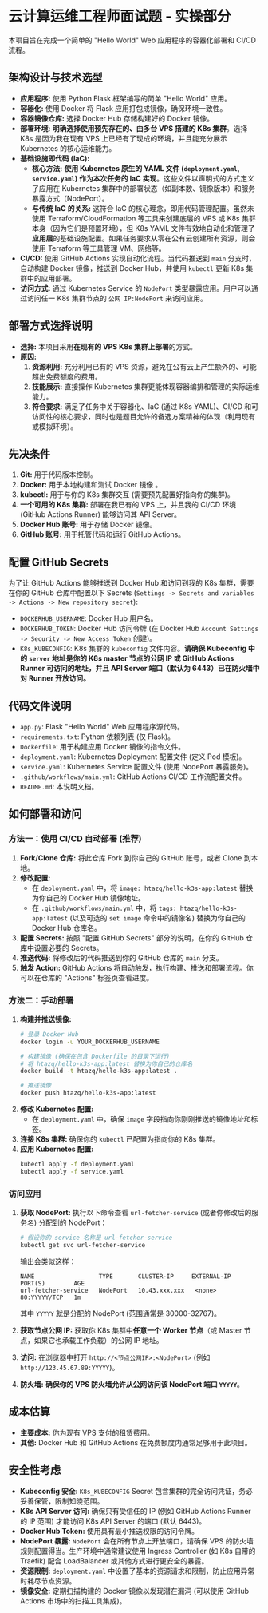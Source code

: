 # 云计算运维工程师面试题 - 实操部分

本项目旨在完成一个简单的 "Hello World" Web 应用程序的容器化部署和 CI/CD 流程。

## 架构设计与技术选型

* **应用程序:** 使用 Python Flask 框架编写的简单 "Hello World" 应用。
* **容器化:** 使用 Docker 将 Flask 应用打包成镜像，确保环境一致性。
* **容器镜像仓库:** 选择 Docker Hub 存储构建好的 Docker 镜像。
* **部署环境:** **明确选择使用预先存在的、由多台 VPS 搭建的 K8s 集群**。选择 K8s 是因为我在现有 VPS 上已经有了现成的环境，并且能充分展示 Kubernetes 的核心运维能力。
* **基础设施即代码 (IaC):**
    * **核心方法:** **使用 Kubernetes 原生的 YAML 文件 (`deployment.yaml`, `service.yaml`) 作为本次任务的 IaC 实现**。这些文件以声明式的方式定义了应用在 Kubernetes 集群中的部署状态（如副本数、镜像版本）和服务暴露方式（NodePort）。
    * **与传统 IaC 的关系:** 这符合 IaC 的核心理念，即用代码管理配置。虽然未使用 Terraform/CloudFormation 等工具来创建底层的 VPS 或 K8s 集群本身（因为它们是预置环境），但 K8s YAML 文件有效地自动化和管理了**应用层**的基础设施配置。如果任务要求从零在公有云创建所有资源，则会使用 Terraform 等工具管理 VM、网络等。
* **CI/CD:** 使用 GitHub Actions 实现自动化流程。当代码推送到 `main` 分支时，自动构建 Docker 镜像，推送到 Docker Hub，并使用 `kubectl` 更新 K8s 集群中的应用部署。
* **访问方式:** 通过 Kubernetes Service 的 `NodePort` 类型暴露应用。用户可以通过访问任一 K8s 集群节点的 `公网 IP:NodePort` 来访问应用。

## 部署方式选择说明

* **选择:** 本项目采用**在现有的 VPS K8s 集群上部署**的方式。
* **原因:**
    1.  **资源利用:** 充分利用已有的 VPS 资源，避免在公有云上产生额外的、可能超出免费额度的费用。
    2.  **技能展示:** 直接操作 Kubernetes 集群更能体现容器编排和管理的实际运维能力。
    3.  **符合要求:** 满足了任务中关于容器化、IaC (通过 K8s YAML)、CI/CD 和可访问性的核心要求，同时也是题目允许的备选方案精神的体现（利用现有或模拟环境）。

## 先决条件

1.  **Git:** 用于代码版本控制。
2.  **Docker:** 用于本地构建和测试 Docker 镜像 。
3.  **kubectl:** 用于与你的 K8s 集群交互 (需要预先配置好指向你的集群)。
4.  **一个可用的 K8s 集群:** 部署在我已有的 VPS 上，并且我的 CI/CD 环境 (GitHub Actions Runner) 能够访问其 API Server。
5.  **Docker Hub 账号:** 用于存储 Docker 镜像。
6.  **GitHub 账号:** 用于托管代码和运行 GitHub Actions。

## 配置 GitHub Secrets

为了让 GitHub Actions 能够推送到 Docker Hub 和访问到我的 K8s 集群，需要在你的 GitHub 仓库中配置以下 Secrets (`Settings -> Secrets and variables -> Actions -> New repository secret`):

* `DOCKERHUB_USERNAME`:  Docker Hub 用户名。
* `DOCKERHUB_TOKEN`: Docker Hub 访问令牌 (在 Docker Hub `Account Settings -> Security -> New Access Token` 创建)。
* `K8s_KUBECONFIG`:  K8s 集群的 `kubeconfig` 文件内容。**请确保 Kubeconfig 中的 `server` 地址是你的 K8s master 节点的公网 IP 或 GitHub Actions Runner 可访问的地址，并且 API Server 端口（默认为 6443）已在防火墙中对 Runner 开放访问。**

## 代码文件说明

* `app.py`: Flask "Hello World" Web 应用程序源代码。
* `requirements.txt`: Python 依赖列表 (仅 Flask)。
* `Dockerfile`: 用于构建应用 Docker 镜像的指令文件。
* `deployment.yaml`: Kubernetes Deployment 配置文件 (定义 Pod 模板)。
* `service.yaml`: Kubernetes Service 配置文件 (使用 NodePort 暴露服务)。
* `.github/workflows/main.yml`: GitHub Actions CI/CD 工作流配置文件。
* `README.md`: 本说明文档。

## 如何部署和访问

### 方法一：使用 CI/CD 自动部署 (推荐)

1.  **Fork/Clone 仓库:** 将此仓库 Fork 到你自己的 GitHub 账号，或者 Clone 到本地。
2.  **修改配置:**
    * 在 `deployment.yaml` 中，将 `image: htazq/hello-k3s-app:latest` 替换为你自己的 Docker Hub 镜像地址。
    * 在 `.github/workflows/main.yml` 中，将 `tags: htazq/hello-k3s-app:latest` (以及可选的 `set image` 命令中的镜像名) 替换为你自己的 Docker Hub 仓库名。
3.  **配置 Secrets:** 按照 "配置 GitHub Secrets" 部分的说明，在你的 GitHub 仓库中设置必要的 Secrets。
4.  **推送代码:** 将修改后的代码推送到你的 GitHub 仓库的 `main` 分支。
5.  **触发 Action:** GitHub Actions 将自动触发，执行构建、推送和部署流程。你可以在仓库的 "Actions" 标签页查看进度。

### 方法二：手动部署

1.  **构建并推送镜像:**
    ```bash
    # 登录 Docker Hub
    docker login -u YOUR_DOCKERHUB_USERNAME

    # 构建镜像 (确保在包含 Dockerfile 的目录下运行)
    # 将 htazq/hello-k3s-app:latest 替换为你自己的仓库名
    docker build -t htazq/hello-k3s-app:latest .

    # 推送镜像
    docker push htazq/hello-k3s-app:latest
    ```
2.  **修改 Kubernetes 配置:**
    * 在 `deployment.yaml` 中，确保 `image` 字段指向你刚刚推送的镜像地址和标签。
3.  **连接 K8s 集群:** 确保你的 `kubectl` 已配置为指向你的 K8s 集群。
4.  **应用 Kubernetes 配置:**
    ```bash
    kubectl apply -f deployment.yaml
    kubectl apply -f service.yaml
    ```

### 访问应用

1.  **获取 NodePort:** 执行以下命令查看 `url-fetcher-service` (或者你修改后的服务名) 分配到的 NodePort：
    ```bash
    # 假设你的 service 名称是 url-fetcher-service
    kubectl get svc url-fetcher-service
    ```
    输出会类似这样：
    ```
    NAME                  TYPE       CLUSTER-IP     EXTERNAL-IP   PORT(S)        AGE
    url-fetcher-service   NodePort   10.43.xxx.xxx   <none>        80:YYYYY/TCP   1m
    ```
    其中 `YYYYY` 就是分配的 NodePort (范围通常是 30000-32767)。

2.  **获取节点公网 IP:** 获取你 K8s 集群中**任意一个 Worker 节点**（或 Master 节点，如果它也承载工作负载）的公网 IP 地址。

3.  **访问:** 在浏览器中打开 `http://<节点公网IP>:<NodePort>` (例如 `http://123.45.67.89:YYYYY`)。

4.  **防火墙:** **确保你的 VPS 防火墙允许从公网访问该 NodePort 端口 `YYYYY`**。

## 成本估算

* **主要成本:** 你为现有 VPS 支付的租赁费用。
* **其他:** Docker Hub 和 GitHub Actions 在免费额度内通常足够用于此项目。

## 安全性考虑

* **Kubeconfig 安全:** `K8s_KUBECONFIG` Secret 包含集群的完全访问凭证，务必妥善保管，限制知晓范围。
* **K8s API Server 访问:** 确保只有受信任的 IP (例如 GitHub Actions Runner 的 IP 范围) 才能访问 K8s API Server 的端口 (默认 6443)。
* **Docker Hub Token:** 使用具有最小推送权限的访问令牌。
* **NodePort 暴露:** `NodePort` 会在所有节点上开放端口，请确保 VPS 的防火墙规则配置得当。生产环境中通常建议使用 Ingress Controller (如 K8s 自带的 Traefik) 配合 LoadBalancer 或其他方式进行更安全的暴露。
* **资源限制:** `deployment.yaml` 中设置了基本的资源请求和限制，防止应用异常时耗尽节点资源。
* **镜像安全:** 定期扫描构建的 Docker 镜像以发现潜在漏洞 (可以使用 GitHub Actions 市场中的扫描工具集成)。

